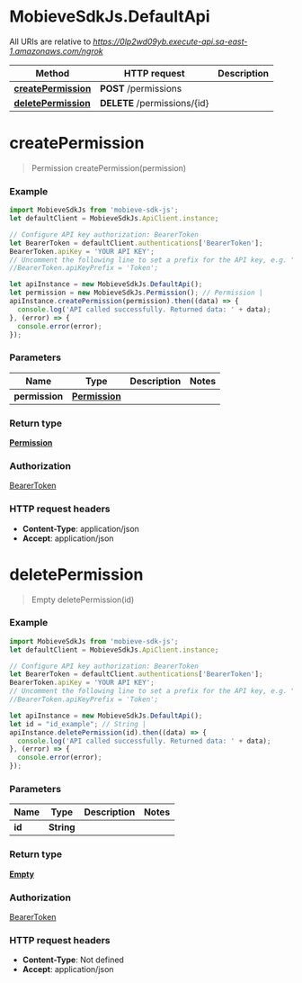 # MobieveSdkJs.DefaultApi

All URIs are relative to *https://0lp2wd09yb.execute-api.sa-east-1.amazonaws.com/ngrok*

Method | HTTP request | Description
------------- | ------------- | -------------
[**createPermission**](DefaultApi.md#createPermission) | **POST** /permissions | 
[**deletePermission**](DefaultApi.md#deletePermission) | **DELETE** /permissions/{id} | 


<a name="createPermission"></a>
# **createPermission**
> Permission createPermission(permission)



### Example
```javascript
import MobieveSdkJs from 'mobieve-sdk-js';
let defaultClient = MobieveSdkJs.ApiClient.instance;

// Configure API key authorization: BearerToken
let BearerToken = defaultClient.authentications['BearerToken'];
BearerToken.apiKey = 'YOUR API KEY';
// Uncomment the following line to set a prefix for the API key, e.g. "Token" (defaults to null)
//BearerToken.apiKeyPrefix = 'Token';

let apiInstance = new MobieveSdkJs.DefaultApi();
let permission = new MobieveSdkJs.Permission(); // Permission | 
apiInstance.createPermission(permission).then((data) => {
  console.log('API called successfully. Returned data: ' + data);
}, (error) => {
  console.error(error);
});

```

### Parameters

Name | Type | Description  | Notes
------------- | ------------- | ------------- | -------------
 **permission** | [**Permission**](Permission.md)|  | 

### Return type

[**Permission**](Permission.md)

### Authorization

[BearerToken](../README.md#BearerToken)

### HTTP request headers

 - **Content-Type**: application/json
 - **Accept**: application/json

<a name="deletePermission"></a>
# **deletePermission**
> Empty deletePermission(id)



### Example
```javascript
import MobieveSdkJs from 'mobieve-sdk-js';
let defaultClient = MobieveSdkJs.ApiClient.instance;

// Configure API key authorization: BearerToken
let BearerToken = defaultClient.authentications['BearerToken'];
BearerToken.apiKey = 'YOUR API KEY';
// Uncomment the following line to set a prefix for the API key, e.g. "Token" (defaults to null)
//BearerToken.apiKeyPrefix = 'Token';

let apiInstance = new MobieveSdkJs.DefaultApi();
let id = "id_example"; // String | 
apiInstance.deletePermission(id).then((data) => {
  console.log('API called successfully. Returned data: ' + data);
}, (error) => {
  console.error(error);
});

```

### Parameters

Name | Type | Description  | Notes
------------- | ------------- | ------------- | -------------
 **id** | **String**|  | 

### Return type

[**Empty**](Empty.md)

### Authorization

[BearerToken](../README.md#BearerToken)

### HTTP request headers

 - **Content-Type**: Not defined
 - **Accept**: application/json


